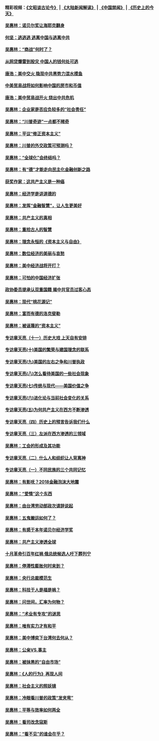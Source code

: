 #### 精彩视频：[《文昭谈古论今》](https://github.com/gfw-breaker/wenzhao) | [《大陆新闻解读》](https://github.com/gfw-breaker/ntdtv-comedy) | [《中国禁闻》](https://github.com/gfw-breaker/ntdtv-news) | [《历史上的今天》](https://github.com/gfw-breaker/today-in-history) 

#### [吴惠林：诺贝尔奖让海耶克翻身](../pages/nsc423/n10890049.md?t=02021536) 

#### [何坚：逃逃逃 逃离中国与逃离中共](../pages/nsc423/n10592891.md?t=02021536) 

#### [吴惠林：“商战”何时了？](../pages/nsc423/n10573558.md?t=02021536) 

#### [从网贷爆雷到股灾 中国人的钱何处可逃](../pages/nsc423/n10572800.md?t=02021536) 

#### [唐浩：美中交火 隐现中共黑势力混水摸鱼](../pages/nsc423/n10544040.md?t=02021536) 

#### [中美贸易战将如何影响中国的房市和币值](../pages/nsc423/n10543697.md?t=02021536) 

#### [唐浩：美中贸易战开火 烧出中共危机](../pages/nsc423/n10540126.md?t=02021536) 

#### [吴惠林：企业家是否应负较多的“社会责任”](../pages/nsc423/n10535022.md?t=02021536) 

#### [吴惠林：“川普奇迹”一点都不稀奇](../pages/nsc423/n10512808.md?t=02021536) 

#### [吴惠林：平议“修正资本主义”](../pages/nsc423/n10495724.md?t=02021536) 

#### [吴惠林：川普的外交政策可预测吗？](../pages/nsc423/n10462387.md?t=02021536) 

#### [吴惠林：“全球化”会终结吗？](../pages/nsc423/n10452838.md?t=02021536) 

#### [吴惠林：有“德”才能走向民主化金融创新之路](../pages/nsc423/n10432292.md?t=02021536) 

#### [获奖作家：这共产主义是一种癌](../pages/nsc423/n10431541.md?t=02021536) 

#### [吴惠林：经济学是讲道德的](../pages/nsc423/n10398014.md?t=02021536) 

#### [吴惠林：发挥“金融智慧”，让人生更美好](../pages/nsc423/n10375019.md?t=02021536) 

#### [吴惠林：共产主义的真相](../pages/nsc423/n10351394.md?t=02021536) 

#### [吴惠林：重拾古人的智慧](../pages/nsc423/n10337691.md?t=02021536) 

#### [吴惠林：理念永恒的《资本主义与自由》](../pages/nsc423/n10316274.md?t=02021536) 

#### [吴惠林：数位经济的美丽与哀愁](../pages/nsc423/n10292946.md?t=02021536) 

#### [吴惠林：美中经济战将开打？](../pages/nsc423/n10258825.md?t=02021536) 

#### [吴惠林：可怕的中国经济扩张](../pages/nsc423/n10219147.md?t=02021536) 

#### [政协委员提承认双重国籍 揭中共官员过客心态](../pages/nsc423/n10208809.md?t=02021536) 

#### [吴惠林：现代“桃花源记”](../pages/nsc423/n10185234.md?t=02021536) 

#### [吴惠林：富而有德的洛克斐勒](../pages/nsc423/n10142264.md?t=02021536) 

#### [吴惠林：被诬蔑的“资本主义”](../pages/nsc423/n10124816.md?t=02021536) 

#### [专访章天亮（十一）历史大戏 上天自有安排](../pages/nsc423/n10094905.md?t=02021536) 

#### [专访章天亮(十)美国的繁荣与建国理念的联系](../pages/nsc423/n10094899.md?t=02021536) 

#### [专访章天亮(九)美国的左右之争和川普执政](../pages/nsc423/n10094889.md?t=02021536) 

#### [专访章天亮(八)怎么看待美国的一些社会现象](../pages/nsc423/n10094857.md?t=02021536) 

#### [专访章天亮(七)传统与现代——美国价值之争](../pages/nsc423/n10093140.md?t=02021536) 

#### [专访章天亮(六)进化论与当前社会变化的关系](../pages/nsc423/n10092036.md?t=02021536) 

#### [专访章天亮(五)为何共产主义在西方不断渗透](../pages/nsc423/n10083620.md?t=02021536) 

#### [专访章天亮（四）历史上的预言告诉我们什么](../pages/nsc423/n10083606.md?t=02021536) 

#### [专访章天亮（三）左派在西方渗透的三领域](../pages/nsc423/n10081115.md?t=02021536) 

#### [吴惠林：工会的形成及其功能](../pages/nsc423/n10080633.md?t=02021536) 

#### [专访章天亮（二）什么人和组织让人背离神](../pages/nsc423/n10076637.md?t=02021536) 

#### [专访章天亮（一）不同民族的三个共同记忆](../pages/nsc423/n10074188.md?t=02021536) 

#### [吴惠林：有影呒？2018金融泡沫大地震](../pages/nsc423/n10040534.md?t=02021536) 

#### [吴惠林：“爱情”这个东西](../pages/nsc423/n10019423.md?t=02021536) 

#### [吴惠林：由台湾劳动部政次请辞说起](../pages/nsc423/n9979679.md?t=02021536) 

#### [吴惠林：五鬼搬运如何了？](../pages/nsc423/n9925338.md?t=02021536) 

#### [吴惠林：有感于本年诺贝尔经济学奖](../pages/nsc423/n9871883.md?t=02021536) 

#### [吴惠林：共产主义渗透全球](../pages/nsc423/n9812748.md?t=02021536) 

#### [十月革命引百年红祸 俄总统候选人吁下葬列宁](../pages/nsc423/n9810182.md?t=02021536) 

#### [吴惠林：停滞性膨胀何时来到？](../pages/nsc423/n9764136.md?t=02021536) 

#### [吴惠林：央行总裁模范生](../pages/nsc423/n9728134.md?t=02021536) 

#### [吴惠林：科技于人是福是祸？](../pages/nsc423/n9672982.md?t=02021536) 

#### [吴惠林：问世间，汇率为何物？](../pages/nsc423/n9621788.md?t=02021536) 

#### [吴惠林：“术业有专攻”的迷思](../pages/nsc423/n9580363.md?t=02021536) 

#### [吴惠林：唯有实力才有和平](../pages/nsc423/n9529599.md?t=02021536) 

#### [吴惠林：美中博奕下台湾何去何从？](../pages/nsc423/n9483598.md?t=02021536) 

#### [吴惠林：公亲VS.事主](../pages/nsc423/n9425637.md?t=02021536) 

#### [吴惠林：被抹黑的“自由市场”](../pages/nsc423/n9351545.md?t=02021536) 

#### [吴惠林：《人的行为》再现人间](../pages/nsc423/n9296339.md?t=02021536) 

#### [吴惠林：社会主义的照妖镜](../pages/nsc423/n9243460.md?t=02021536) 

#### [吴惠林：冷眼看川普的政策“发夹弯”](../pages/nsc423/n9120684.md?t=02021536) 

#### [吴惠林：平等与效率如何两全](../pages/nsc423/n9075430.md?t=02021536) 

#### [吴惠林：看司改念寇斯](../pages/nsc423/n9024915.md?t=02021536) 

#### [吴惠林：“看不见”的谁会在乎？](../pages/nsc423/n8977488.md?t=02021536) 


